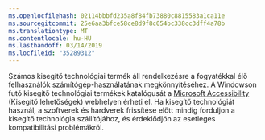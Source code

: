 ```yaml
---
ms.openlocfilehash: 02114bbbfd235a8f84fb73880c8815583a1ca11e
ms.sourcegitcommit: 25e6aa3bfce58ce8d9f8c054bc338cc3dff4a78b
ms.translationtype: MT
ms.contentlocale: hu-HU
ms.lasthandoff: 03/14/2019
ms.locfileid: "35289312"
---
```

Számos kisegítő technológiai termék áll rendelkezésre a fogyatékkal élő felhasználók számítógép-használatának megkönnyítéséhez. A Windowson futó kisegítő technológiai termékek katalógusát a [Microsoft Accessibility](http://go.microsoft.com/fwlink/?LinkId=8431) (Kisegítő lehetőségek) webhelyen érheti el. Ha kisegítő technológiát használ, a szoftverek és hardverek frissítése előtt mindig forduljon a kisegítő technológia szállítójához, és érdeklődjön az esetleges kompatibilitási problémákról.
